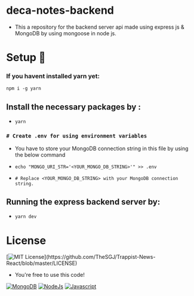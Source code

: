 # deca-notes-backend
- This a repository for the backend server api made using express js & MongoDB by using mongoose in node js.

# Setup 💽

### If you havent installed yarn yet:
`npm i -g yarn`

## Install the necessary packages by :
- `yarn`

### `# Create .env for using environment variables`
- You have to store your MongoDB connection string in this file by using the below command

- `echo "MONGO_URI_STR='<YOUR_MONGO_DB_STRING>'" >> .env`

- `# Replace <YOUR_MONGO_DB_STRING> with your MongoDB connection string.`

## Running the express backend server by:
- `yarn dev`


# License
[![MIT License](https://img.shields.io/apm/l/atomic-design-ui.svg?)](https://github.com/TheSGJ/Trappist-News-React/blob/master/LICENSE)
- You're free to use this code!

[![MongoDB](https://img.shields.io/badge/MongoDB-4EA94B?style=for-the-badge&logo=mongodb&logoColor=white)](https://mongodb.com/)
[![NodeJs](https://img.shields.io/badge/Node.js-43853D?style=for-the-badge&logo=node.js&logoColor=white)](https://nodejs.org/en/)
[![Javascript](https://img.shields.io/badge/JavaScript-323330?style=for-the-badge&logo=javascript&logoColor=F7DF1E)]()

